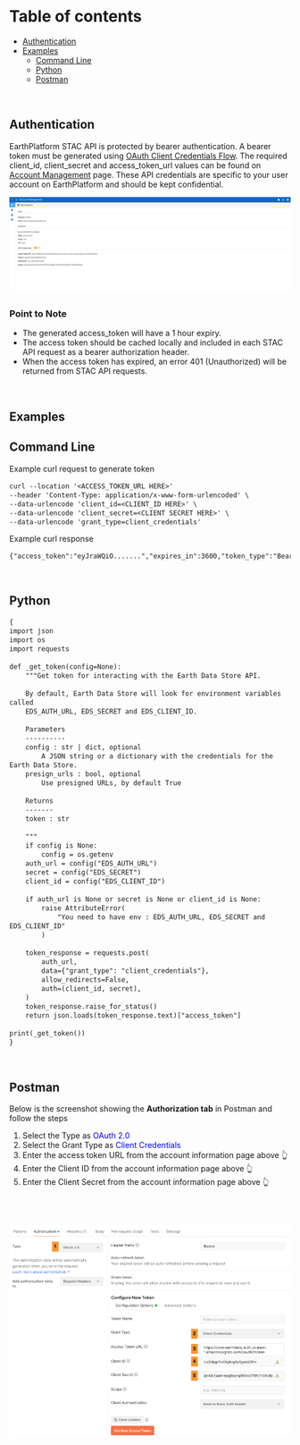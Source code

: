# Table of contents
* [Authentication](#authentication)
* [Examples](#examples)
    * [Command Line](#command-line)
    * [Python](#python)
    * [Postman](#postman)

</br>

## Authentication


EarthPlatform STAC API is protected by bearer authentication.
A bearer token must be generated using [OAuth Client Credentials Flow](https://www.oauth.com/oauth2-servers/access-tokens/client-credentials/). The required client_id, client_secret and access_token_url values can be found on [Account Management](https://earthplatform.eds.earthdaily.com/am) page. These API credentials are specific to your user account on EarthPlatform and should be kept confidential.

![Client Credentials](../Images/STAC%20API//Account%20Information.png)

### Point to Note

* The generated access_token will have a 1 hour expiry. 
* The access token should be cached locally and included in each STAC API request as a bearer authorization header.  
* When the access token has expired, an error 401 (Unauthorized) will be returned from STAC API requests. 

</br>

## Examples

## Command Line
Example curl request to generate token

```
curl --location '<ACCESS_TOKEN_URL HERE>'  
--header 'Content-Type: application/x-www-form-urlencoded' \
--data-urlencode 'client_id=<CLIENT_ID HERE>' \ 
--data-urlencode 'client_secret=<CLIENT SECRET HERE>' \
--data-urlencode 'grant_type=client_credentials'
```

Example curl response

```
{"access_token":"eyJraWQiO.......","expires_in":3600,"token_type":"Bearer"}
```
</br>

## Python

```
{
import json
import os
import requests

def _get_token(config=None):
    """Get token for interacting with the Earth Data Store API.

    By default, Earth Data Store will look for environment variables called
    EDS_AUTH_URL, EDS_SECRET and EDS_CLIENT_ID.

    Parameters
    ----------
    config : str | dict, optional
        A JSON string or a dictionary with the credentials for the Earth Data Store.
    presign_urls : bool, optional
        Use presigned URLs, by default True

    Returns
    -------
    token : str
    
    """
    if config is None:
        config = os.getenv
    auth_url = config("EDS_AUTH_URL")
    secret = config("EDS_SECRET")
    client_id = config("EDS_CLIENT_ID")
    
    if auth_url is None or secret is None or client_id is None:
        raise AttributeError(
            "You need to have env : EDS_AUTH_URL, EDS_SECRET and EDS_CLIENT_ID"
        )

    token_response = requests.post(
        auth_url,
        data={"grant_type": "client_credentials"},
        allow_redirects=False,
        auth=(client_id, secret),
    )
    token_response.raise_for_status()
    return json.loads(token_response.text)["access_token"]

print(_get_token())
}
```
</br>

## Postman

Below is the screenshot showing the **Authorization tab** in Postman and follow the steps 

1. Select the Type as <span style = "color: blue">OAuth 2.0</span>
2. Select the Grant Type as <span style = "color: blue">Client Credentials</span>
3. Enter the access token URL from the account information page above :point_up_2:
4. Enter the Client ID from the account information page above :point_up_2:
5. Enter the Client Secret from the account information page above :point_up_2:

</br>
</br>


![Postman](../Images/STAC%20API/Postman%20Configuration.png)